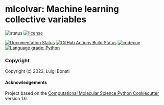 mlcolvar: Machine learning collective variables
==============================
[//]: # (Badges)
![status](https://img.shields.io/badge/status-development-orange)
[![license](https://img.shields.io/github/license/luigibonati/mlcolvar)](https://github.com/luigibonati/mlcolvar/blob/main/LICENSE)

[![Documentation Status](https://readthedocs.org/projects/mlcolvar/badge/?version=latest)](https://mlcolvar.readthedocs.io/en/latest/?badge=latest)
[![GitHub Actions Build Status](https://github.com/luigibonati/mlcolvar/workflows/CI/badge.svg)](https://github.com/luigibonati/mlcolvar/actions?query=workflow%3ACI)
[![codecov](https://codecov.io/gh/luigibonati/mlcolvar/branch/main/graph/badge.svg?token=H01H68KNNG)](https://codecov.io/gh/luigibonati/mlcolvar)
[![Language grade: Python](https://img.shields.io/lgtm/grade/python/g/luigibonati/mlcolvar.svg?logo=lgtm&logoWidth=18)](https://lgtm.com/projects/g/luigibonati/mlcolvar/context:python)

### Copyright

Copyright (c) 2022, Luigi Bonati

#### Acknowledgements
 
Project based on the 
[Computational Molecular Science Python Cookiecutter](https://github.com/molssi/cookiecutter-cms) version 1.6.
